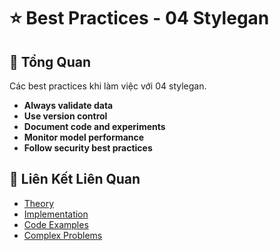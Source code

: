 # ⭐ Best Practices - 04 Stylegan

## 🎯 Tổng Quan

Các best practices khi làm việc với 04 stylegan.

- **Always validate data**
- **Use version control**
- **Document code and experiments**
- **Monitor model performance**
- **Follow security best practices**

## 🔗 Liên Kết Liên Quan

- [Theory](./THEORY_04_stylegan.md)
- [Implementation](./IMPLEMENTATION_04_stylegan.md)
- [Code Examples](./CODE_EXAMPLES_04_stylegan.md)
- [Complex Problems](./COMPLEX_PROBLEMS.md)
